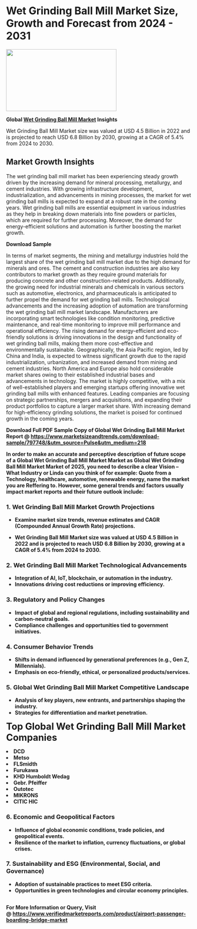 <H1>Wet Grinding Ball Mill Market Size, Growth and Forecast from 2024 - 2031</H1><img class="aligncenter size-medium wp-image-584254" src="https://thirdeyenews.in/wp-content/uploads/2024/09/Global-Market-Research-300x168.jpeg" alt="" width="300" height="168" /><p><strong>Global&nbsp;<a href="https://www.marketsizeandtrends.com/download-sample/797748/&amp;utm_source=Pulse&amp;utm_medium=218">Wet Grinding Ball Mill Market</a> Insights</strong></p><p>Wet Grinding Ball Mill Market size was valued at USD 4.5 Billion in 2022 and is projected to reach USD 6.8 Billion by 2030, growing at a CAGR of 5.4% from 2024 to 2030.</p><p><h2>Market Growth Insights</h2> <p>The wet grinding ball mill market has been experiencing steady growth driven by the increasing demand for mineral processing, metallurgy, and cement industries. With growing infrastructure development, industrialization, and advancements in mining processes, the market for wet grinding ball mills is expected to expand at a robust rate in the coming years. Wet grinding ball mills are essential equipment in various industries as they help in breaking down materials into fine powders or particles, which are required for further processing. Moreover, the demand for energy-efficient solutions and automation is further boosting the market growth.</p> <p><strong>Download Sample</strong></p> <p>In terms of market segments, the mining and metallurgy industries hold the largest share of the wet grinding ball mill market due to the high demand for minerals and ores. The cement and construction industries are also key contributors to market growth as they require ground materials for producing concrete and other construction-related products. Additionally, the growing need for industrial minerals and chemicals in various sectors such as automotive, electronics, and pharmaceuticals is anticipated to further propel the demand for wet grinding ball mills. Technological advancements and the increasing adoption of automation are transforming the wet grinding ball mill market landscape. Manufacturers are incorporating smart technologies like condition monitoring, predictive maintenance, and real-time monitoring to improve mill performance and operational efficiency. The rising demand for energy-efficient and eco-friendly solutions is driving innovations in the design and functionality of wet grinding ball mills, making them more cost-effective and environmentally sustainable. Geographically, the Asia Pacific region, led by China and India, is expected to witness significant growth due to the rapid industrialization, urbanization, and increased demand from mining and cement industries. North America and Europe also hold considerable market shares owing to their established industrial bases and advancements in technology. The market is highly competitive, with a mix of well-established players and emerging startups offering innovative wet grinding ball mills with enhanced features. Leading companies are focusing on strategic partnerships, mergers and acquisitions, and expanding their product portfolios to capture a larger market share. With increasing demand for high-efficiency grinding solutions, the market is poised for continued growth in the coming years.</p> <p><strong></p><p><span class=""><strong>Download Full PDF Sample Copy of Global Wet Grinding Ball Mill Market Report</strong> @ <a href="https://www.marketsizeandtrends.com/download-sample/797748/&amp;utm_source=Pulse&amp;utm_medium=218" target="_blank">https://www.marketsizeandtrends.com/download-sample/797748/&amp;utm_source=Pulse&amp;utm_medium=218</a></span></p><p>In order to make an accurate and perceptive description of future scope of a Global&nbsp;Wet Grinding Ball Mill Market Market as Global&nbsp;Wet Grinding Ball Mill Market Market of 2025, you need to describe a clear Vision &ndash; What Industry or Linda can you think of for example: Quote from a Technology, healthcare, automotive, renewable energy, name the market you are Reffering to. However, some general trends and factors usually impact market reports and their future outlook include:</p><h3>1.&nbsp;<strong>Wet Grinding Ball Mill Market Growth Projections</strong></h3><ul><li>Examine market size trends, revenue estimates and CAGR (Compounded Annual Growth Rate) projections.</li><li><p>Wet Grinding Ball Mill Market size was valued at USD 4.5 Billion in 2022 and is projected to reach USD 6.8 Billion by 2030, growing at a CAGR of 5.4% from 2024 to 2030.</p></li></ul><h3>2.&nbsp;<strong>Wet Grinding Ball Mill Market Technological Advancements</strong></h3><ul><li>Integration of AI, IoT, blockchain, or automation in the industry.</li><li>Innovations driving cost reductions or improving efficiency.</li></ul><h3>3.&nbsp;<strong>Regulatory and Policy Changes</strong></h3><ul><li>Impact of global and regional regulations, including sustainability and carbon-neutral goals.</li><li>Compliance challenges and opportunities tied to government initiatives.</li></ul><h3>4.&nbsp;<strong>Consumer Behavior Trends</strong></h3><ul><li>Shifts in demand influenced by generational preferences (e.g., Gen Z, Millennials).</li><li>Emphasis on eco-friendly, ethical, or personalized products/services.</li></ul><h3>5.&nbsp;<strong>Global Wet Grinding Ball Mill Market Competitive Landscape</strong></h3><ul><li>Analysis of key players, new entrants, and partnerships shaping the industry.</li><li>Strategies for differentiation and market penetration.</li></ul><p data-pm-slice="1 1 []"><span style="color: inherit; font-family: inherit; font-size: 25px;">Top Global Wet Grinding Ball Mill Market Companies</span></p><div class="" data-test-id=""><p><li>DCD</li><li> Metso</li><li> FLSmidth</li><li> Furukawa</li><li> KHD Humboldt Wedag</li><li> Gebr. Pfeiffer</li><li> Outotec</li><li> MIKRONS</li><li> CITIC HIC</li></p></div><h3>6.&nbsp;<strong>Economic and Geopolitical Factors</strong></h3><ul><li>Influence of global economic conditions, trade policies, and geopolitical events.</li><li>Resilience of the market to inflation, currency fluctuations, or global crises.</li></ul><h3>7.&nbsp;<strong>Sustainability and ESG (Environmental, Social, and Governance)</strong></h3><ul><li>Adoption of sustainable practices to meet ESG criteria.</li><li>Opportunities in green technologies and circular economy principles.</li></ul><h2><strong style="font-size: 14px;">For More Information or Query, Visit @&nbsp;</strong><a style="background-color: #ffffff; font-size: 14px;" href="https://www.marketsizeandtrends.com/report/wet-grinding-ball-mill-market/" target="_blank">https://www.verifiedmarketreports.com/product/airport-passenger-boarding-bridge-market</a></h2>
